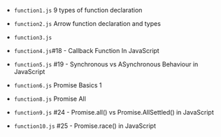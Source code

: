 - `function1.js` 9 types of function declaration
- `function2.js`  Arrow function declaration and types

- `function3.js` 

 - `function4.js`#18 - Callback Function In JavaScript
 - `function5.js` #19 - Synchronous vs ASynchronous Behaviour in JavaScript

  - `function6.js` Promise Basics 1
  
  - `function8.js` Promise All

  - `function9.js` #24 - Promise.all() vs Promise.AllSettled() in JavaScript
  - `function10.js` #25 - Promise.race() in JavaScript